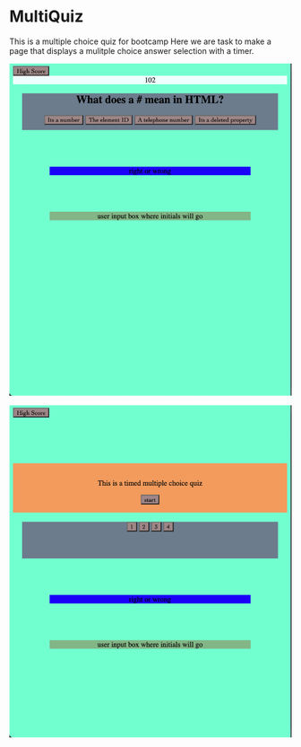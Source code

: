 # MultiQuiz
This is a multiple choice quiz for bootcamp
Here we are task to make a page that displays a mulitple choice answer selection with a timer.

![Screenshot](./multiquiz2.png)

![Screenshot](./multiquiz1.png)